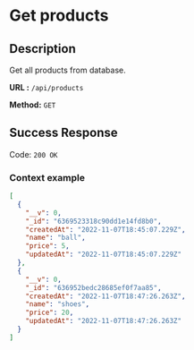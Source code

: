 # Get products

## Description

Get all products from database.

<b>URL :</b> `/api/products`

<b>Method:</b> `GET`

## Success Response

Code: `200 OK`

### Context example

```json
[
  {
    "__v": 0,
    "_id": "6369523318c90dd1e14fd8b0",
    "createdAt": "2022-11-07T18:45:07.229Z",
    "name": "ball",
    "price": 5,
    "updatedAt": "2022-11-07T18:45:07.229Z"
  },
  {
    "__v": 0,
    "_id": "636952bedc28685ef0f7aa85",
    "createdAt": "2022-11-07T18:47:26.263Z",
    "name": "shoes",
    "price": 20,
    "updatedAt": "2022-11-07T18:47:26.263Z"
  }
]
```
